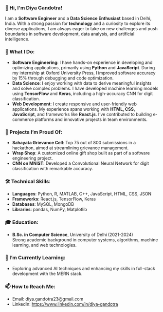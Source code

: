 ### 👋 Hi, I'm Diya Gandotra!

I am a **Software Engineer** and a **Data Science Enthusiast** based in Delhi, India. With a strong passion for **technology** and a curiosity to explore its diverse applications, I am always eager to take on new challenges and push boundaries in software development, data analysis, and artificial intelligence.

### 🌟 What I Do:
- **Software Engineering**: I have hands-on experience in developing and optimizing applications, primarily using **Python** and **JavaScript**. During my internship at Oxford University Press, I improved software accuracy by 15% through debugging and code optimization.
- **Data Science**: I enjoy working with data to derive meaningful insights and solve complex problems. I have developed machine learning models using **TensorFlow** and **Keras**, including a high-accuracy CNN for digit classification.
- **Web Development**: I create responsive and user-friendly web applications. My experience spans working with **HTML, CSS, JavaScript**, and frameworks like **React.js**. I’ve contributed to building e-commerce platforms and innovative projects in team environments.

### 🚀 Projects I’m Proud Of:
- **Sahayata Grievance Cell**: Top 75 out of 800 submissions in a hackathon, aimed at streamlining grievance management.
- **Wrap Shop**: A customized online gift shop built as part of a software engineering project.
- **CNN on MNIST**: Developed a Convolutional Neural Network for digit classification with remarkable accuracy.

### 🛠️ Technical Skills:
- **Languages**: Python, R, MATLAB, C++, JavaScript, HTML, CSS, JSON
- **Frameworks**: React.js, TensorFlow, Keras
- **Databases**: MySQL, MongoDB
- **Libraries**: pandas, NumPy, Matplotlib

### 🎓 Education:
- **B.Sc. in Computer Science**, University of Delhi (2021-2024)  
  Strong academic background in computer systems, algorithms, machine learning, and web technologies.

### 🌱 I’m Currently Learning:
- Exploring advanced AI techniques and enhancing my skills in full-stack development with the MERN stack.

### 📫 How to Reach Me:
- Email: diya.gandotra23@gmail.com  
- LinkedIn: https://www.linkedin.com/in/diya-gandotra


<!---
GandotraDiya/GandotraDiya is a ✨ special ✨ repository because its `README.md` (this file) appears on your GitHub profile.
You can click the Preview link to take a look at your changes.
--->
